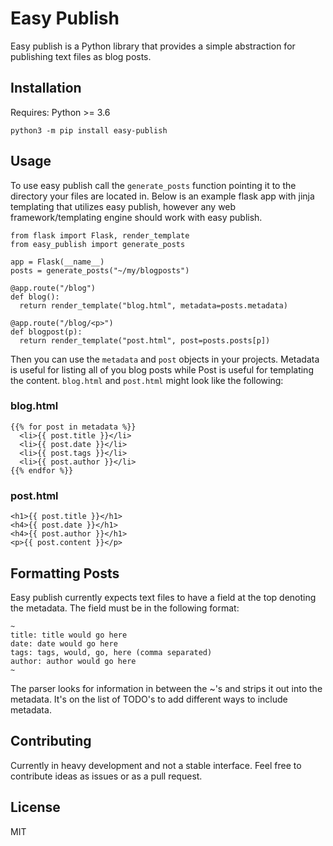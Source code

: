 # Easy Publish

Easy publish is a Python library that provides a simple abstraction for publishing text files as blog posts. 


## Installation

Requires: Python >= 3.6

`python3 -m pip install easy-publish`


## Usage

To use easy publish call the `generate_posts` function pointing it to the directory your files are located in. Below is an example flask app with jinja templating that utilizes easy publish, however any web framework/templating engine should work with easy publish.

```
from flask import Flask, render_template
from easy_publish import generate_posts

app = Flask(__name__)
posts = generate_posts("~/my/blogposts")

@app.route("/blog")
def blog():
  return render_template("blog.html", metadata=posts.metadata)

@app.route("/blog/<p>")
def blogpost(p):
  return render_template("post.html", post=posts.posts[p])
```

Then you can use the `metadata` and `post` objects in your projects. Metadata is useful for listing all of you blog posts while Post is useful for templating the content. `blog.html` and `post.html` might look like the following:

### blog.html
```
{{% for post in metadata %}}
  <li>{{ post.title }}</li>
  <li>{{ post.date }}</li>
  <li>{{ post.tags }}</li>
  <li>{{ post.author }}</li>
{{% endfor %}}
```

### post.html
```
<h1>{{ post.title }}</h1>
<h4>{{ post.date }}</h1>
<h4>{{ post.author }}</h1>
<p>{{ post.content }}</p>
```

## Formatting Posts

Easy publish currently expects text files to have a field at the top denoting the metadata. The field must be in the following format:

```
~
title: title would go here
date: date would go here
tags: tags, would, go, here (comma separated)
author: author would go here
~
```
The parser looks for information in between the ~'s and strips it out into the metadata. It's on the list of TODO's to add different ways to include metadata. 


## Contributing

Currently in heavy development and not a stable interface. Feel free to contribute ideas as issues or as a pull request.

## License

MIT

